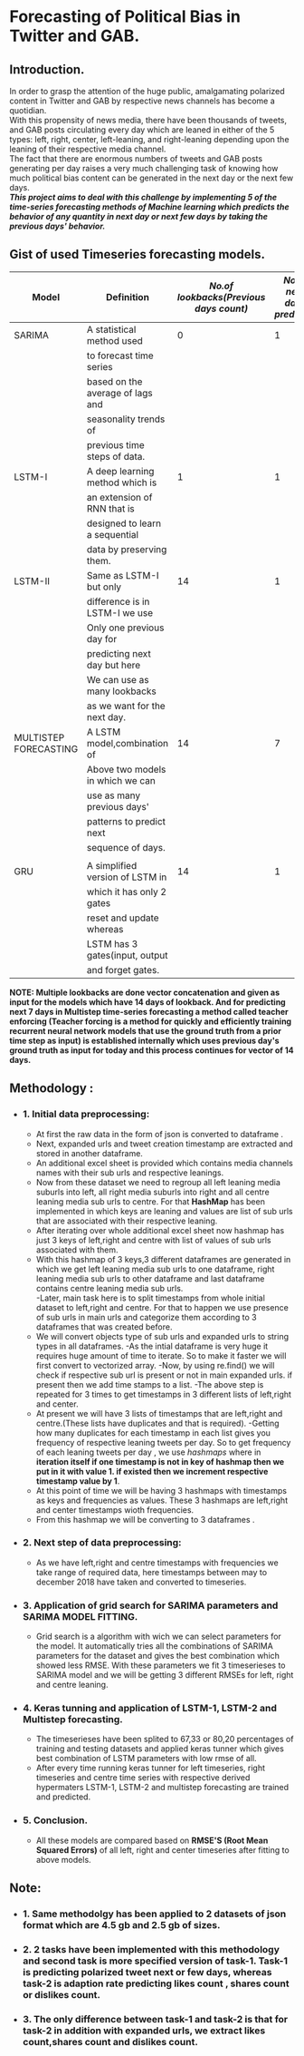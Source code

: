 # Forecasting of Political Bias in Twitter and GAB.

## Introduction.

In order to grasp the attention of the huge public, amalgamating polarized content in Twitter and GAB
by respective news channels has become a quotidian.<br />
With this propensity of news media, there have been thousands of tweets, and GAB posts circulating
every day which are leaned in either of the 5 types: left, right, center, left-leaning, and right-leaning depending 
upon the leaning of their respective media channel.<br />
The fact that there are enormous numbers of tweets and GAB posts generating per day raises a very much 
challenging task of knowing how much political bias content can be 
generated in the next day or the next few days.<br />
***This project aims to deal with this challenge by implementing 5 of the time-series 
forecasting methods of Machine learning which predicts the behavior of any quantity in
next day or next few days by taking the previous days' behavior.***<br />

## Gist of used Timeseries forecasting models.

|**Model**                   | **Definition**                 |*No.of lookbacks(Previous days count)* | *No.of next days predicted*|
|----------------------------|--------------------------------|---------------------------------------|----------------------------|
| SARIMA                     |A statistical method used       |                  0                    |              1             |
|                            |to forecast time series         |                                       |                            |
|                            |based on the average of lags and|                                       |                            |
|                            | seasonality trends of          |                                       |                            |
|                            |previous time steps of data.    |                                       |                            |
| LSTM-I                     |A deep learning method which is |                  1                    |              1             |
|                            |an extension of RNN that is     |                                       |                            |
|                            |designed to learn a sequential  |                                       |                            |
|                            |data by preserving them.        |                                       |                            |
| LSTM-II                    |Same as LSTM-I but only         |                 14                    |              1             |
|                            |difference is in LSTM-I we use  |                                       |                            |
|                            | Only one previous day for      |                                       |                            |
|                            |predicting next day but here    |                                       |                            |
|                            | We can use as many lookbacks   |                                       |                            |
|                            |as we want for the next day.    |                                       |                            |
| MULTISTEP FORECASTING      |A LSTM model,combination of     |                 14                    |              7             |
|                            |Above two models in which we can|                                       |                            |
|                            |use as many previous days'      |                                       |                            |
|                            |patterns to predict next        |                                       |                            |
|                            |sequence of days.               |                                       |                            |
|                            |                                |                                       |                            |
| GRU                        |A simplified version of LSTM in |                 14                    |              1             |
|                            |which it has only 2 gates       |                                       |                            |
|                            |reset and update whereas        |                                       |                            |
|                            |LSTM has 3 gates(input, output  |                                       |                            |
|                            |and forget gates.               |                                       |                            |


**NOTE: Multiple lookbacks are done vector concatenation and given as input for the models which have 14 days of lookback. And for predicting next 7 days in Multistep time-series forecasting a method called teacher enforcing (Teacher forcing is a method for quickly and efficiently training recurrent neural network models that use the ground truth from a prior time step as input) is established internally which uses previous day's ground truth as input for today and this process continues for vector of 14 days.**

## Methodology :
- ### 1. Initial data preprocessing:
    - At first the raw data in the form of json is converted to dataframe .
    - Next, expanded urls and tweet creation timestamp are extracted and stored in another dataframe.
    - An additional excel sheet is provided which contains  media channels names with their sub urls and respective leanings.
    - Now from these dataset we need to regroup all left leaning media suburls into left, all right media suburls into right and all centre leaning media sub
    urls to centre. For that **HashMap** has been implemented in which keys are leaning and values are list of sub urls that are associated with their respective
    leaning.<br />
    - After iterating over whole additional excel sheet now hashmap has just 3 keys of left,right and centre with list of values of sub urls associated with them.
    - With this hashmap of 3 keys,3 different dataframes are generated in which we get left leaning media sub urls to one dataframe, right leaning media sub urls 
    to other dataframe and last dataframe contains centre leaning media sub urls.<br />
    -Later, main task here is to split timestamps from whole initial dataset to left,right and centre. For that to happen we use presence of sub urls
    in main urls and categorize them according to 3 dataframes that was created before.<br />
    - We will convert objects type of sub urls and expanded urls to string types in all dataframes.
    -As the intial dataframe is very huge it requires huge amount of time to iterate. So to make it faster we will first convert to vectorized array.
    -Now, by using re.find() we will check if respective sub url is present or not in main expanded urls. if present then we add time stamps to a list.
    -The above step is repeated for 3 times to get timestamps in 3 different lists of left,right and center.
    - At present we will have 3 lists of timestamps that are left,right and centre.(These lists have duplicates and that is required).
    -Getting how many duplicates for each timestamp in each list gives you frequency of respective leaning tweets per day. So to get frequency of each leaning tweets
    per day , we use *hashmaps* where in **iteration itself if one timestamp is not in key of hashmap then we put in it with value 1. if existed then 
    we increment respective timestamp value by 1**.<br />
    - At this point of time we will be having 3 hashmaps with timestamps as keys and frequencies as values. These 3 hashmaps are left,right and center 
    timestamps wioth frequencies.<br />
    - From this hashmap we will be converting to 3 dataframes .<br />
 
 

- ### 2. Next step of data preprocessing:
    - As we have left,right and centre timestamps with frequencies we take range of required data, here timestamps between may to december 2018 have taken
    and converted to timeseries.
    

- ### 3. Application of grid search for SARIMA parameters and SARIMA MODEL FITTING.
    - Grid search is a algorithm with wich we can select parameters for the model. It automatically tries all the combinations of SARIMA parameters for the dataset
    and gives the best combination which showed less RMSE. With these parameters we fit 3 timeserieses to SARIMA model and we will be getting
    3 different RMSEs for left, right and centre leaning.
    
- ### 4. Keras tunning and application of LSTM-1, LSTM-2 and Multistep forecasting.
    - The timeserieses have been splited to 67,33 or 80,20 percentages of training and testing datasets and applied keras tunner which gives best combination
    of LSTM parameters with low rmse of all.
    - After every time running keras tunner for left timeseries, right timeseries and centre time series with respective derived hypermaters LSTM-1, LSTM-2 and
    multistep forecasting are trained and predicted.
    
- ### 5. Conclusion.
    - All these models are compared based on **RMSE'S (Root Mean Squared Errors)** of all left, right and center timeseries after fitting to above models.

## Note:

- ### 1. Same methodolgy has been applied to 2 datasets of json format which are 4.5 gb and 2.5 gb of sizes.<br />
- ### 2. 2 tasks have been implemented with this methodology and second task is more specified version of task-1. Task-1 is predicting polarized tweet next or few           days, whereas task-2 is adaption rate predicting likes count , shares count or dislikes count.<br />
- ### 3. The only difference between task-1 and task-2 is that for task-2 in addition with expanded urls, we extract likes count,shares count and dislikes count.


  

